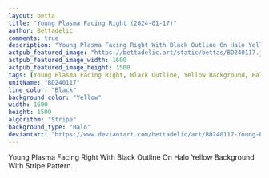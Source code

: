 ```yaml
---
layout: betta
title: "Young Plasma Facing Right (2024-01-17)"
author: Bettadelic
comments: true
description: "Young Plasma Facing Right With Black Outline On Halo Yellow Background With Stripe Pattern."
actpub_featured_image: "https://bettadelic.art/static/bettas/BD240117.jpg"
actpub_featured_image_width: 1600
actpub_featured_image_height: 1500
tags: [Young Plasma Facing Right, Black Outline, Yellow Background, Halo Background Pattern, Stripe Pattern, January 2024]
unitName: "BD240117"
line_color: "Black"
background_color: "Yellow"
width: 1600
height: 1500
algorithm: "Stripe"
background_type: "Halo"
deviantart: "https://www.deviantart.com/bettadelic/art/BD240117-Young-Plasma-Facing-Right-2024-01-17-1012038189"
---
```


Young Plasma Facing Right With Black Outline On Halo Yellow Background With Stripe Pattern.
